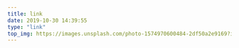 ```yaml
---
title: link
date: 2019-10-30 14:39:55
type: "link"
top_img: https://images.unsplash.com/photo-1574970600484-2df50a2e9169?ixlib=rb-1.2.1&ixid=eyJhcHBfaWQiOjEyMDd9&auto=format&fit=crop
---
```

